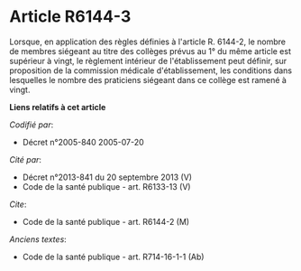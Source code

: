 # Article R6144-3

Lorsque, en application des règles définies à l'article R. 6144-2, le nombre de membres siégeant au titre des collèges prévus
au 1° du même article est supérieur à vingt, le règlement intérieur de l'établissement peut définir, sur proposition de la
commission médicale d'établissement, les conditions dans lesquelles le nombre des praticiens siégeant dans ce collège est
ramené à vingt.

**Liens relatifs à cet article**

_Codifié par_:

  - Décret n°2005-840 2005-07-20

_Cité par_:

  - Décret n°2013-841 du 20 septembre 2013 (V)
  - Code de la santé publique - art. R6133-13 (V)

_Cite_:

  - Code de la santé publique - art. R6144-2 (M)

_Anciens textes_:

  - Code de la santé publique - art. R714-16-1-1 (Ab)
